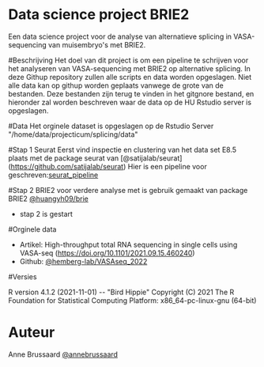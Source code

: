 # Data science project BRIE2
Een data science project voor de analyse van alternatieve splicing in VASA-sequencing van muisembryo's met BRIE2. 

#Beschrijving
Het doel van dit project is om een pipeline te schrijven voor het analyseren van VASA-sequencing met BRIE2 op alternative splicing. 
In deze Githup repository zullen alle scripts en data worden opgeslagen. Niet alle data kan op githup worden geplaats vanwege de grote van de bestanden. Deze bestanden zijn terug te vinden in het gitgnore bestand, en hieronder zal worden beschreven waar de data op de HU Rstudio server is opgeslagen. 

#Data
Het orginele dataset is opgeslagen op de Rstudio Server "/home/data/projecticum/splicing/data"

#Stap 1 Seurat 
Eerst vind inspectie en clustering van het data set E8.5 plaats met de package seurat van [@satijalab/seurat] (https://github.com/satijalab/seurat)
Hier is een pipeline voor geschreven:[seurat_pipeline](https://github.com/ProjecticumDlerpDs/ds_brie2/tree/main/seurat_pipeline) 

#Stap 2 BRIE2
voor verdere analyse met is gebruik gemaakt van package BRIE2 [@huangyh09/brie](https://github.com/huangyh09/brie)

- stap 2 is gestart 

#Orginele data 
- Artikel: High-throughput total RNA sequencing in single cells using VASA-seq (https://doi.org/10.1101/2021.09.15.460240)
- Github:  [@hemberg-lab/VASAseq_2022](https://github.com/hemberg-lab/VASAseq_2022)

#Versies

R version 4.1.2 (2021-11-01) -- "Bird Hippie"
Copyright (C) 2021 The R Foundation for Statistical Computing
Platform: x86_64-pc-linux-gnu (64-bit)

# Auteur
Anne Brussaard [@annebrussaard](https://github.com/annebrussaard)